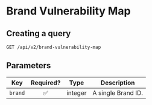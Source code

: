 # Brand Vulnerability Map

## Creating a query

```http request
GET /api/v2/brand-vulnerability-map
```

## Parameters

| Key     |     Required?      | Type    | Description        |
|---------|:------------------:|---------|--------------------|
| `brand` | :white_check_mark: | integer | A single Brand ID. |
